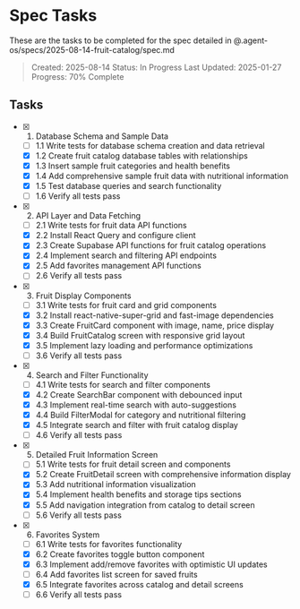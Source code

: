 # Spec Tasks

These are the tasks to be completed for the spec detailed in @.agent-os/specs/2025-08-14-fruit-catalog/spec.md

> Created: 2025-08-14
> Status: In Progress
> Last Updated: 2025-01-27
> Progress: 70% Complete

## Tasks

- [x] 1. Database Schema and Sample Data
  - [ ] 1.1 Write tests for database schema creation and data retrieval
  - [x] 1.2 Create fruit catalog database tables with relationships
  - [x] 1.3 Insert sample fruit categories and health benefits
  - [x] 1.4 Add comprehensive sample fruit data with nutritional information
  - [x] 1.5 Test database queries and search functionality
  - [ ] 1.6 Verify all tests pass

- [x] 2. API Layer and Data Fetching
  - [ ] 2.1 Write tests for fruit data API functions
  - [x] 2.2 Install React Query and configure client
  - [x] 2.3 Create Supabase API functions for fruit catalog operations
  - [x] 2.4 Implement search and filtering API endpoints
  - [x] 2.5 Add favorites management API functions
  - [ ] 2.6 Verify all tests pass

- [x] 3. Fruit Display Components
  - [ ] 3.1 Write tests for fruit card and grid components
  - [x] 3.2 Install react-native-super-grid and fast-image dependencies
  - [x] 3.3 Create FruitCard component with image, name, price display
  - [x] 3.4 Build FruitCatalog screen with responsive grid layout
  - [x] 3.5 Implement lazy loading and performance optimizations
  - [ ] 3.6 Verify all tests pass

- [x] 4. Search and Filter Functionality
  - [ ] 4.1 Write tests for search and filter components
  - [x] 4.2 Create SearchBar component with debounced input
  - [x] 4.3 Implement real-time search with auto-suggestions
  - [x] 4.4 Build FilterModal for category and nutritional filtering
  - [x] 4.5 Integrate search and filter with fruit catalog display
  - [ ] 4.6 Verify all tests pass

- [x] 5. Detailed Fruit Information Screen
  - [ ] 5.1 Write tests for fruit detail screen and components
  - [x] 5.2 Create FruitDetail screen with comprehensive information display
  - [x] 5.3 Add nutritional information visualization
  - [x] 5.4 Implement health benefits and storage tips sections
  - [x] 5.5 Add navigation integration from catalog to detail screen
  - [ ] 5.6 Verify all tests pass

- [x] 6. Favorites System
  - [ ] 6.1 Write tests for favorites functionality
  - [x] 6.2 Create favorites toggle button component
  - [x] 6.3 Implement add/remove favorites with optimistic UI updates
  - [ ] 6.4 Add favorites list screen for saved fruits
  - [x] 6.5 Integrate favorites across catalog and detail screens
  - [ ] 6.6 Verify all tests pass